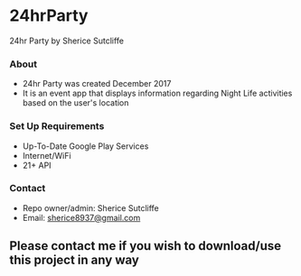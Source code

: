 # 24hrParty

24hr Party
by Sherice Sutcliffe

### About ###

* 24hr Party was created December 2017
* It is an event app that displays information regarding Night Life activities based on the user's location

### Set Up Requirements ###

* Up-To-Date Google Play Services
* Internet/WiFi
* 21+ API

### Contact ###

* Repo owner/admin: Sherice Sutcliffe
* Email: sherice8937@gmail.com

## Please contact me if you wish to download/use this project in any way
